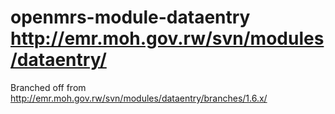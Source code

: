 # openmrs-module-dataentry http://emr.moh.gov.rw/svn/modules/dataentry/

Branched off from http://emr.moh.gov.rw/svn/modules/dataentry/branches/1.6.x/